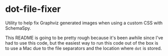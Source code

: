 dot-file-fixer
==============

Utility to help fix Graphviz generated images when using a custom CSS with SchemaSpy.

This README is going to be pretty rough because it's been awhile since I've had to use this code, but the easiest way to run this code out of the box is to use a Mac due to the file separators and the location where `dot` is stored.
